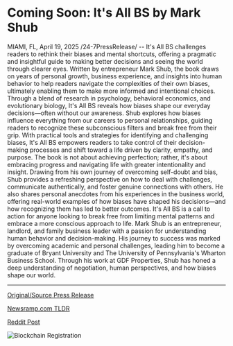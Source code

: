 # Coming Soon: It's All BS by Mark Shub

MIAMI, FL, April 19, 2025 /24-7PressRelease/ -- It's All BS challenges readers to rethink their biases and mental shortcuts, offering a pragmatic and insightful guide to making better decisions and seeing the world through clearer eyes. Written by entrepreneur Mark Shub, the book draws on years of personal growth, business experience, and insights into human behavior to help readers navigate the complexities of their own biases, ultimately enabling them to make more informed and intentional choices.  Through a blend of research in psychology, behavioral economics, and evolutionary biology, It's All BS reveals how biases shape our everyday decisions—often without our awareness. Shub explores how biases influence everything from our careers to personal relationships, guiding readers to recognize these subconscious filters and break free from their grip.  With practical tools and strategies for identifying and challenging biases, It's All BS empowers readers to take control of their decision-making processes and shift toward a life driven by clarity, empathy, and purpose. The book is not about achieving perfection; rather, it's about embracing progress and navigating life with greater intentionality and insight.  Drawing from his own journey of overcoming self-doubt and bias, Shub provides a refreshing perspective on how to deal with challenges, communicate authentically, and foster genuine connections with others. He also shares personal anecdotes from his experiences in the business world, offering real-world examples of how biases have shaped his decisions—and how recognizing them has led to better outcomes.  It's All BS is a call to action for anyone looking to break free from limiting mental patterns and embrace a more conscious approach to life.  Mark Shub is an entrepreneur, landlord, and family business leader with a passion for understanding human behavior and decision-making. His journey to success was marked by overcoming academic and personal challenges, leading him to become a graduate of Bryant University and The University of Pennsylvania's Wharton Business School. Through his work at GDF Properties, Shub has honed a deep understanding of negotiation, human perspectives, and how biases shape our world. 

---

[Original/Source Press Release](https://www.24-7pressrelease.com/press-release/522006/coming-soon-its-all-bs-by-mark-shub)
                    

[Newsramp.com TLDR](https://newsramp.com/curated-news/entrepreneur-mark-shub-releases-groundbreaking-book-it-s-all-bs-to-help-readers-navigate-biases-and-make-better-decisions/e6bc6628043f05b13b79f606bd17d4ae) 

 



[Reddit Post](https://www.reddit.com/r/BookNews/comments/1k7az2o/entrepreneur_mark_shub_releases_groundbreaking/) 



![Blockchain Registration](https://cdn.newsramp.app/24-7PressRelease/qrcode/254/25/paleAyhg.webp)